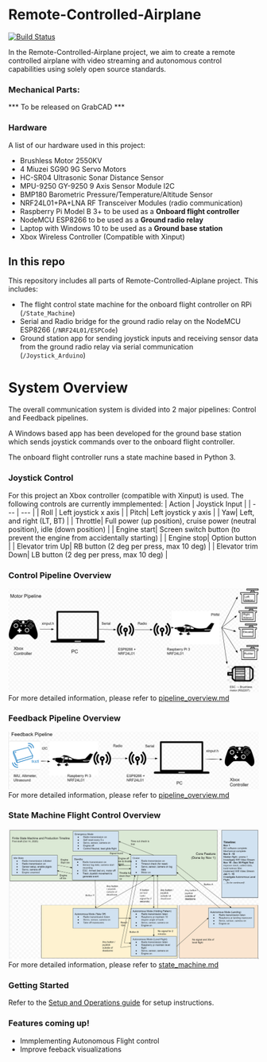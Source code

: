 # Remote-Controlled-Airplane

[![Build Status](https://travis-ci.org/joemccann/dillinger.svg?branch=master)](https://github.com/The-Airplane-Project/Remote-Controlled-Airplane)

In the Remote-Controlled-Airplane project, we aim to create a remote controlled airplane with video streaming and autonomous control capabilities using solely open source standards.


### Mechanical Parts:
*** To be released on GrabCAD ***

### Hardware
A list of our hardware used in this project:
* Brushless Motor 2550KV
* 4 Miuzei SG90 9G Servo Motors
* HC-SR04 Ultrasonic Sonar Distance Sensor
* MPU-9250 GY-9250 9 Axis Sensor Module I2C
* BMP180 Barometric Pressure/Temperature/Altitude Sensor
* NRF24L01+PA+LNA RF Transceiver Modules (radio communication)
* Raspberry Pi Model B 3+ to be used as a **Onboard flight controller**
* NodeMCU ESP8266 to be used as a **Ground radio relay**
* Laptop with Windows 10 to be used as a **Ground base station**
* Xbox Wireless Controller (Compatible with Xinput)

## In this repo
This repository includes all parts of Remote-Controlled-Aiplane project. This includes:
* The flight control state machine for the onboard flight controller on RPi (`/State_Machine`)
* Serial and Radio bridge for the ground radio relay on the NodeMCU ESP8266 (`/NRF24L01/ESPCode`)
* Ground station app for sending joystick inputs and receiving sensor data from the ground radio relay via serial communication (`/Joystick_Arduino`)

# System Overview
The overall communication system is divided into 2 major pipelines: Control and Feedback pipelines.

A Windows based app has been developed for the ground base station which sends joystick commands over to the onboard flight controller.

The onboard flight controller runs a state machine based in Python 3.
### Joystick Control
For this project an Xbox controller (compatible with Xinput) is used. The following controls are currently immplemented:
| Action | Joystick Input |
| --- | --- |
| Roll | Left joystick x axis |
| Pitch| Left joystick y axis |
| Yaw| Left, and right (LT, BT) |
| Throttle| Full power (up position), cruise power (neutral position), idle (down position) |
| Engine start| Screen switch button (to prevent the engine from accidentally starting) |
| Engine stop| Option button |
| Elevator trim Up| RB button (2 deg per press, max 10 deg) |
| Elevator trim Down| LB button (2 deg per press, max 10 deg) |

### Control Pipeline Overview
![Motor Pipeline](/Control_Pipeline.png)
For more detailed information, please refer to [pipeline_overview.md](pipeline_overview.md) 

### Feedback Pipeline Overview
![Feedback Pipeline](/Feedback_Pipeline.png)
For more detailed information, please refer to [pipeline_overview.md](pipeline_overview.md) 

### State Machine Flight Control Overview
![State_machine Diagram](/Statemachine_Diagram.png)
For more detailed information, please refer to [state_machine.md](State_Machine/state_machine.md)

### Getting Started
Refer to the [Setup and Operations guide](setup_operations.md) for  setup instructions.


### Features coming up!
 - Immplementing Autonomous Flight control
 - Improve feeback visualizations